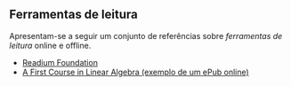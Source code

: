 ## Ferramentas de leitura

Apresentam-se a seguir um conjunto de referências sobre _ferramentas de leitura_ online e offline.

- [Readium Foundation](http://readium.org)
- [A First Course in Linear Algebra (exemplo de um ePub online)](http://idpf.org/sites/default/files/cloud-reader/index.html?epub=epub_content%2Flinear-algebra)
